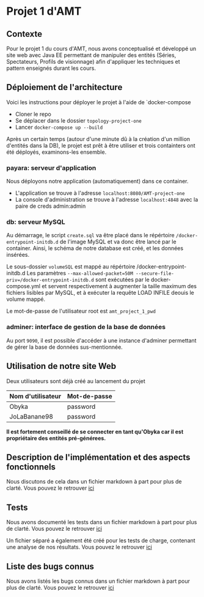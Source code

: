 # Projet 1 d'AMT
## Contexte
Pour le projet 1 du cours d'AMT, nous avons conceptualisé et développé un site web avec Java EE permettant de manipuler des entités (Séries, Spectateurs, Profils de visionnage) afin d'appliquer les techniques et pattern enseignés durant les cours.

## Déploiement de l'architecture
Voici les instructions pour déployer le projet à l'aide de `docker-compose
- Cloner le repo
- Se déplacer dans le dossier `topology-project-one`
- Lancer `docker-compose up --build`

Après un certain temps (autour d'une minute dû à la création d'un million d'entités dans la DB), le projet est prêt à être utiliser et trois containters ont été déployés, examinons-les ensemble.

### payara: serveur d'application
Nous déployons notre application (automatiquement) dans ce container. 
- L'application se trouve à l'adresse `localhost:8080/AMT-project-one`
- La console d'administration se trouve à l'adresse `localhost:4848` avec la paire de creds admin:admin

### db: serveur MySQL
Au démarrage, le script `create.sql` va être placé dans le répértoire `/docker-entrypoint-initdb.d` de l'image MySQL et va donc être lancé par le container. Ainsi, le schéma de notre database est créé, et les données insérées. 

Le sous-dossier `volumeSQL` est mappé au répértoire /docker-entrypoint-initdb.d
Les paramètres `--max-allowed-packet=50M --secure-file-priv=/docker-entrypoint-initdb.d` sont exécutées par le docker-compose.yml et servent respectivement à augmenter la taille maximum des fichiers lisibles par MySQL, et à exécuter la requête LOAD INFILE deouis le volume mappé.

Le mot-de-passe de l'utilisateur root est `amt_project_1_pwd`

### adminer: interface de gestion de la base de données
Au port `9090`, il est possible d'accéder à une instance d'adminer permettant de gérer la base de données sus-mentionnée. 

## Utilisation de notre site Web
Deux utilisateurs sont déjà créé au lancement du projet

| Nom d'utilisateur | Mot-de-passe |
|-------------------|--------------|
| Obyka             | password     |
| JoLaBanane98      | password     |

**Il est fortement conseillé de se connecter en tant qu'Obyka car il est propriétaire des entités pré-générees.**

## Description de l'implémentation et des aspects fonctionnels
Nous discutons de cela dans un fichier markdown à part pour plus de clarté.
Vous pouvez le retrouver [ici](documentation/functional_aspects.md)

## Tests
Nous avons documenté les tests dans un fichier markdown à part pour plus de clarté.
Vous pouvez le retrouver [ici](documentation/testing.md)

Un fichier séparé a également été créé pour les tests de charge, contenant une analyse de nos résultats.
Vous pouvez le retrouver [ici](documentation/load_testing.md)

## Liste des bugs connus
Nous avons listés les bugs connus dans un fichier markdown à part pour plus de clarté.
Vous pouvez le retrouver [ici](documentation/known_bugs.md)
